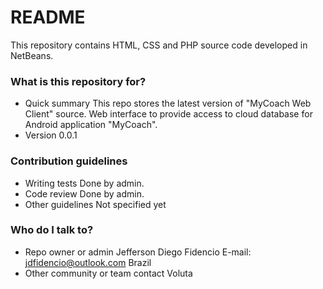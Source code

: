 ﻿# README #

This repository contains HTML, CSS and PHP source code developed in NetBeans.

### What is this repository for? ###

* Quick summary
	This repo stores the latest version of "MyCoach Web Client" source.
	Web interface to provide access to cloud database for Android application "MyCoach".
* Version 
	0.0.1

### Contribution guidelines ###

* Writing tests
	Done by admin.
* Code review
	Done by admin.
* Other guidelines
	Not specified yet

### Who do I talk to? ###

* Repo owner or admin
	Jefferson Diego Fidencio
	E-mail: jdfidencio@outlook.com
	Brazil
* Other community or team contact
	Voluta